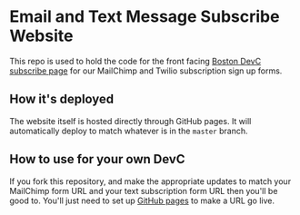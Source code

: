 # Email and Text Message Subscribe Website

This repo is used to hold the code for the front facing [Boston DevC subscribe page](https://boston-devc.github.io/Subscribe/) for our MailChimp and Twilio subscription sign up forms.

## How it's deployed

The website itself is hosted directly through GitHub pages. It will automatically deploy to match whatever is in the `master` branch. 

## How to use for your own DevC

If you fork this repository, and make the appropriate updates to match your MailChimp form URL and your text subscription form URL then you'll be good to. You'll just need to set up [GitHub pages](https://guides.github.com/features/pages/) to make a URL go live. 
